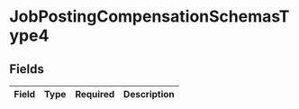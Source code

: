 # JobPostingCompensationSchemasType4


## Fields

| Field       | Type        | Required    | Description |
| ----------- | ----------- | ----------- | ----------- |